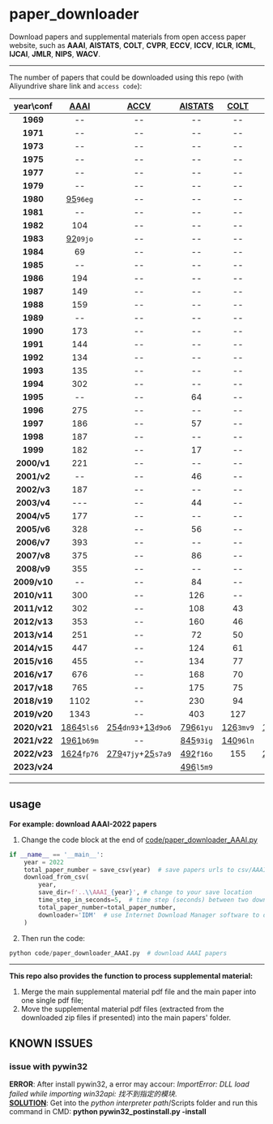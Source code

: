 # paper_downloader

Download papers and supplemental materials from open access paper website, such as **AAAI**, **AISTATS**, **COLT**, **CVPR**, **ECCV**, **ICCV**, **ICLR**, **ICML**, **IJCAI**, **JMLR**, **NIPS**, **WACV**.   

---

The number of papers that could be downloaded using this repo (with Aliyundrive share link and `access code`):



<sub>
<sup>

|  year\conf   | [AAAI](https://www.aaai.org/Library/AAAI/aaai-library.php) |                                [ACCV](https://openaccess.thecvf.com/ACCV2020)                                |          [AISTATS](https://www.aistats.org/)           |      [COLT](http://learningtheory.org/colt2020/)       |                                  [CVPR](http://openaccess.thecvf.com/menu.py)                                  |                                  [ECCV](https://www.ecva.net/papers.php)                                   |                                  [ICCV](http://openaccess.thecvf.com/menu.py)                                  |                    [ICLR](https://iclr.cc/)                    |                [ICML](https://icml.cc/)                 |            [IJCAI](https://www.ijcai.org/)             | [JMLR](http://www.jmlr.org/) |                [NIPS ](https://nips.cc/)                |                                     [WACV](http://wacv2021.thecvf.com/)                                      |
|:------------:|:----------------------------------------------------------:|:------------------------------------------------------------------------------------------------------------:|:------------------------------------------------------:|:------------------------------------------------------:|:--------------------------------------------------------------------------------------------------------------:|:----------------------------------------------------------------------------------------------------------:|:--------------------------------------------------------------------------------------------------------------:|:--------------------------------------------------------------:|:-------------------------------------------------------:|:------------------------------------------------------:|:----------------------------:|:-------------------------------------------------------:|:------------------------------------------------------------------------------------------------------------:|
|   **1969**   |                             --                             |                                                      --                                                      |                           --                           |                           --                           |                                                       --                                                       |                                                     --                                                     |                                                       --                                                       |                               --                               |                           --                            |                           64                           |              --              |                           --                            |                                                      --                                                      |
|   **1971**   |                             --                             |                                                      --                                                      |                           --                           |                           --                           |                                                       --                                                       |                                                     --                                                     |                                                       --                                                       |                               --                               |                           --                            |                           66                           |              --              |                           --                            |                                                      --                                                      |
|   **1973**   |                             --                             |                                                      --                                                      |                           --                           |                           --                           |                                                       --                                                       |                                                     --                                                     |                                                       --                                                       |                               --                               |                           --                            |                           85                           |              --              |                           --                            |                                                      --                                                      |
|   **1975**   |                             --                             |                                                      --                                                      |                           --                           |                           --                           |                                                       --                                                       |                                                     --                                                     |                                                       --                                                       |                               --                               |                           --                            |                          146                           |              --              |                           --                            |                                                      --                                                      |
|   **1977**   |                             --                             |                                                      --                                                      |                           --                           |                           --                           |                                                       --                                                       |                                                     --                                                     |                                                       --                                                       |                               --                               |                           --                            |                          251                           |              --              |                           --                            |                                                      --                                                      |
|   **1979**   |                             --                             |                                                      --                                                      |                           --                           |                           --                           |                                                       --                                                       |                                                     --                                                     |                                                       --                                                       |                               --                               |                           --                            |                           12                           |              --              |                           --                            |                                                      --                                                      |
|   **1980**   |   [95](https://www.aliyundrive.com/s/ucngMrKSTmi)`96eg`    |                                                      --                                                      |                           --                           |                           --                           |                                                       --                                                       |                                                     --                                                     |                                                       --                                                       |                               --                               |                           --                            |                           --                           |              --              |                           --                            |                                                      --                                                      |
|   **1981**   |                             --                             |                                                      --                                                      |                           --                           |                           --                           |                                                       --                                                       |                                                     --                                                     |                                                       --                                                       |                               --                               |                           --                            |                          108                           |              --              |                           --                            |                                                      --                                                      |
|   **1982**   |                            104                             |                                                      --                                                      |                           --                           |                           --                           |                                                       --                                                       |                                                     --                                                     |                                                       --                                                       |                               --                               |                           --                            |                           --                           |              --              |                           --                            |                                                      --                                                      |
|   **1983**   |   [92](https://www.aliyundrive.com/s/L3GfxhEqyWg)`09jo`    |                                                      --                                                      |                           --                           |                           --                           |                                                       --                                                       |                                                     --                                                     |                                                       --                                                       |                               --                               |                           --                            |                          237                           |              --              |                           --                            |                                                      --                                                      |
|   **1984**   |                             69                             |                                                      --                                                      |                           --                           |                           --                           |                                                       --                                                       |                                                     --                                                     |                                                       --                                                       |                               --                               |                           --                            |                           --                           |              --              |                           --                            |                                                      --                                                      |
|   **1985**   |                             --                             |                                                      --                                                      |                           --                           |                           --                           |                                                       --                                                       |                                                     --                                                     |                                                       --                                                       |                               --                               |                           --                            |                          259                           |              --              |                           --                            |                                                      --                                                      |
|   **1986**   |                            194                             |                                                      --                                                      |                           --                           |                           --                           |                                                       --                                                       |                                                     --                                                     |                                                       --                                                       |                               --                               |                           --                            |                           --                           |              --              |                           --                            |                                                      --                                                      |
|   **1987**   |                            149                             |                                                      --                                                      |                           --                           |                           --                           |                                                       --                                                       |                                                     --                                                     |                                                       --                                                       |                               --                               |                           --                            |                          246                           |              --              |                           90                            |                                                      --                                                      |
|   **1988**   |                            159                             |                                                      --                                                      |                           --                           |                           --                           |                                                       --                                                       |                                                     --                                                     |                                                       --                                                       |                               --                               |                           --                            |                           --                           |              --              |                           94                            |                                                      --                                                      |
|   **1989**   |                             --                             |                                                      --                                                      |                           --                           |                           --                           |                                                       --                                                       |                                                     --                                                     |                                                       --                                                       |                               --                               |                           --                            |                          269                           |              --              |                           101                           |                                                      --                                                      |
|   **1990**   |                            173                             |                                                      --                                                      |                           --                           |                           --                           |                                                       --                                                       |                                                     49                                                     |                                                       --                                                       |                               --                               |                           --                            |                           --                           |              --              |                           143                           |                                                      --                                                      |
|   **1991**   |                            144                             |                                                      --                                                      |                           --                           |                           --                           |                                                       --                                                       |                                                     --                                                     |                                                       --                                                       |                               --                               |                           --                            |                          192                           |              --              |                           144                           |                                                      --                                                      |
|   **1992**   |                            134                             |                                                      --                                                      |                           --                           |                           --                           |                                                       --                                                       |                                                     49                                                     |                                                       --                                                       |                               --                               |                           --                            |                           --                           |              --              |                           127                           |                                                      --                                                      |
|   **1993**   |                            135                             |                                                      --                                                      |                           --                           |                           --                           |                                                       --                                                       |                                                     --                                                     |                                                       --                                                       |                               --                               |                           --                            |                          138                           |              --              |                           158                           |                                                      --                                                      |
|   **1994**   |                            302                             |                                                      --                                                      |                           --                           |                           --                           |                                                       --                                                       |                                                     98                                                     |                                                       --                                                       |                               --                               |                           --                            |                           --                           |              --              |                           140                           |                                                      --                                                      |
|   **1995**   |                             --                             |                                                      --                                                      |                           64                           |                           --                           |                                                       --                                                       |                                                     --                                                     |                                                       --                                                       |                               --                               |                           --                            |                          282                           |              --              |                           152                           |                                                      --                                                      |
|   **1996**   |                            275                             |                                                      --                                                      |                           --                           |                           --                           |                                                       --                                                       |                                                     98                                                     |                                                       --                                                       |                               --                               |                           --                            |                           --                           |              --              |                           152                           |                                                      --                                                      |
|   **1997**   |                            186                             |                                                      --                                                      |                           57                           |                           --                           |                                                       --                                                       |                                                     --                                                     |                                                       --                                                       |                               --                               |                           --                            |                          180                           |              --              |                           150                           |                                                      --                                                      |
|   **1998**   |                            187                             |                                                      --                                                      |                           --                           |                           --                           |                                                       --                                                       |                                                     98                                                     |                                                       --                                                       |                               --                               |                           --                            |                           --                           |              --              |                           151                           |                                                      --                                                      |
|   **1999**   |                            182                             |                                                      --                                                      |                           17                           |                           --                           |                                                       --                                                       |                                                     --                                                     |                                                       --                                                       |                               --                               |                           --                            |                          204                           |              --              |                           150                           |                                                      --                                                      |
| **2000/v1**  |                            221                             |                                                      --                                                      |                           --                           |                           --                           |                                                       --                                                       |                                                     98                                                     |                                                       --                                                       |                               --                               |                           --                            |                           --                           |              11              |                           152                           |                                                      --                                                      |
| **2001/v2**  |                             --                             |                                                      --                                                      |                           46                           |                           --                           |                                                       --                                                       |                                                     --                                                     |                                                       --                                                       |                               --                               |                           --                            |                           17                           |              31              |                           197                           |                                                      --                                                      |
| **2002/v3**  |                            187                             |                                                      --                                                      |                           --                           |                           --                           |                                                       --                                                       |                                                    196                                                     |                                                       --                                                       |                               --                               |                           --                            |                           --                           |              59              |                           207                           |                                                      --                                                      |
| **2003/v4**  |                            ---                             |                                                      --                                                      |                           44                           |                           --                           |                                                       --                                                       |                                                     --                                                     |                                                       --                                                       |                               --                               |                           121                           |                          297                           |              59              |                           198                           |                                                      --                                                      |
| **2004/v5**  |                            177                             |                                                      --                                                      |                           --                           |                           --                           |                                                       --                                                       |                                                    190                                                     |                                                       --                                                       |                               --                               |                           118                           |                           --                           |              56              |                           207                           |                                                      --                                                      |
| **2005/v6**  |                            328                             |                                                      --                                                      |                           56                           |                           --                           |                                                       --                                                       |                                                     --                                                     |                                                       --                                                       |                               --                               |                           133                           |                          350                           |              73              |                           207                           |                                                      --                                                      |
| **2006/v7**  |                            393                             |                                                      --                                                      |                           --                           |                           --                           |                                                       --                                                       |                                                   192+11                                                   |                                                       --                                                       |                               --                               |                           --                            |                           --                           |             100              |                           204                           |                                                      --                                                      |
| **2007/v8**  |                            375                             |                                                      --                                                      |                           86                           |                           --                           |                                                       --                                                       |                                                     --                                                     |                                                       --                                                       |                               --                               |                           150                           |                          478                           |              91              |                           217                           |                                                      --                                                      |
| **2008/v9**  |                            355                             |                                                      --                                                      |                           --                           |                           --                           |                                                       --                                                       |                                                    196                                                     |                                                       --                                                       |                               --                               |                           158                           |                           --                           |              97              |                           250                           |                                                      --                                                      |
| **2009/v10** |                             --                             |                                                      --                                                      |                           84                           |                           --                           |                                                       --                                                       |                                                     --                                                     |                                                       --                                                       |                               --                               |                           160                           |                          342                           |             100              |                           262                           |                                                      --                                                      |
| **2010/v11** |                            300                             |                                                      --                                                      |                          126                           |                           --                           |                                                       --                                                       |                                                   286+63                                                   |                                                       --                                                       |                               --                               |                           159                           |                           --                           |             118              |                           292                           |                                                      --                                                      |
| **2011/v12** |                            302                             |                                                      --                                                      |                          108                           |                           43                           |                                                       --                                                       |                                                     --                                                     |                                                       --                                                       |                               --                               |                           153                           |                          490                           |             105              |                           306                           |                                                      --                                                      |
| **2012/v13** |                            353                             |                                                      --                                                      |                          160                           |                           46                           |                                                       --                                                       |                                                  329+147                                                   |                                                       --                                                       |                               --                               |                           243                           |                           --                           |             119              |                           368                           |                                                      --                                                      |
| **2013/v14** |                            251                             |                                                      --                                                      |                           72                           |                           50                           |                           [471](https://www.aliyundrive.com/s/ZFvga9JZ5aY)`5p0q`+156                           |                                                     --                                                     |                                                    455+142                                                     |                               --                               |                           283                           |                          496                           |              84              |                           360                           |                                                      --                                                      |
| **2014/v15** |                            447                             |                                                      --                                                      |                          124                           |                           61                           |                                                    545+125                                                     |                                                  334+158                                                   |                                                       --                                                       |                               35                               |                           310                           |                           --                           |             120              |                           411                           |                                                      --                                                      |
| **2015/v16** |                            455                             |                                                      --                                                      |                          134                           |                           77                           |                                                    602+133                                                     |                                                     --                                                     |                                                    526+133                                                     |                               42                               |                           270                           |                          656                           |             118              |                           403                           |                                                      --                                                      |
| **2016/v17** |                            676                             |                                                      --                                                      |                          168                           |                           70                           |                                                    643+194                                                     |                                                  372+132                                                   |                                                       --                                                       |                               80                               |                           322                           |                          658                           |             236              |                           568                           |                                                      --                                                      |
| **2017/v18** |                            765                             |                                                      --                                                      |                          175                           |                           75                           |                                                    783+281                                                     |                                                     --                                                     |                                                    621+353                                                     |                              198                               |                           434                           |                          781                           |             234              |                           679                           |                                                      --                                                      |
| **2018/v19** |                            1102                            |                                                      --                                                      |                          230                           |                           94                           |                                                    979+346                                                     |                                                  732+262                                                   |                                                       --                                                       |                              336                               |                           466                           |                          870                           |              84              |                          1009                           |                                                      --                                                      |
| **2019/v20** |                            1343                            |                                                      --                                                      |                          403                           |                          127                           |                                                    1294+612                                                    |                                                     --                                                     |                                                    1075+498                                                    |                              502                               |                           773                           |                          964                           |             184              |                          1428                           |                                                      --                                                      |
| **2020/v21** |  [1864](https://www.aliyundrive.com/s/kbWKUpHGR3k)`5ls6`   | [254](https://www.aliyundrive.com/s/Dt2ErKCmePQ)`dn93`+[13](https://www.aliyundrive.com/s/AhGvgotrMUv)`d9o6` | [796](https://www.aliyundrive.com/s/iQ4AWTHG4bk)`61yu` | [126](https://www.aliyundrive.com/s/apP8KUFLPe4)`3mv9` | [1467](https://www.aliyundrive.com/s/eJF4BTFzFJq)`y89b`+[517](https://www.aliyundrive.com/s/5wk7Mjo9XyU)`0fz9` |                          [1358](https://www.aliyundrive.com/s/EYyjxRmmg8d)`a5i0`                           |                                                       --                                                       |     [687](https://www.aliyundrive.com/s/cVRD5Bu2SgN)`4x1c`     | [1084](https://www.aliyundrive.com/s/BHqtEbi6Dix)`5yw0` | [776](https://www.aliyundrive.com/s/vMZpsjCbWMV)`4xq3` |             254              | [1899](https://www.aliyundrive.com/s/GEMFqxKeHWu)`3g3d` | [378](https://www.aliyundrive.com/s/gfFKwcKrCP1)`l1m8`+[24](https://www.aliyundrive.com/s/2uCW6cq9WHk)`me08` |
| **2021/v22** |  [1961](https://www.aliyundrive.com/s/cdeGciNZch8)`b69m`   |                                                      --                                                      | [845](https://www.aliyundrive.com/s/3hbAhxYFHER)`93ig` | [140](https://www.aliyundrive.com/s/gwhdNT1vGDD)`96ln` |                          1660+[517](https://www.aliyundrive.com/s/ziBfXVKPXSY)`le14`                           |                                                     --                                                     | [1612](https://www.aliyundrive.com/s/ME21PfkyAec)`99uu`+[465](https://www.aliyundrive.com/s/ZahPmXSn9an)`16es` |     [860](https://www.aliyundrive.com/s/wGos6n5R93v)`ef43`     | [1183](https://www.aliyundrive.com/s/SYTtH38GiVS)`g8b1` | [723](https://www.aliyundrive.com/s/io3sAjsN5pw)`40is` |             290              | [2334](https://www.aliyundrive.com/s/13sHmhuEdxA)`v6g1` | [406](https://www.aliyundrive.com/s/kTwfaX9tren)`1id9`+[23](https://www.aliyundrive.com/s/7Joy4svvUfy)`90rl` |
| **2022/v23** |  [1624](https://www.aliyundrive.com/s/ePXvUw4VFdQ)`fp76`   | [279](https://www.aliyundrive.com/s/zCCTJMPrfSr)`47jy`+[25](https://www.aliyundrive.com/s/f4kdMXixwJL)`s7a9` | [492](https://www.aliyundrive.com/s/xj2fRMwZxfC)`f16o` |                          155                           | [2077](https://www.aliyundrive.com/s/Q8DG9dKbx6S)`i16a`+[562](https://www.aliyundrive.com/s/f9Zx3hFFyq4)`11kj` |                          [1645](https://www.aliyundrive.com/s/dv4fhuueRHs)`6d7j`                           |                                                       --                                                       | [54+176+865](https://www.aliyundrive.com/s/gfANcdbM9TC)`b1l3`  | [1234](https://www.aliyundrive.com/s/eopQ5H8Hz2a)`81ov` | [862](https://www.aliyundrive.com/s/DBVKNsqN2UZ)`ea46` |             351              | [2673](https://www.aliyundrive.com/s/VFLmfnzSAsA)`eh49` | [406](https://www.aliyundrive.com/s/xRhdpencLQU)`ab53`+[80](https://www.aliyundrive.com/s/JCCcQXij7WX)`q6d2` |
| **2023/v24** |                                                            |                                                                                                              | [496](https://www.aliyundrive.com/s/CD3Kz9cxu1U)`l5m9` |                                                        |                                          [2358+698](./sharelinks.md)                                           |                                                                                                            |                                                                                                                | [90+284+1205](https://www.aliyundrive.com/s/PZ1Wann4B8A)`29sf` |                                                         |                                                        |                              |                                                         | [639](https://www.aliyundrive.com/s/fP52KxJEUE5)`mo78`+[74](https://www.aliyundrive.com/s/XZG992JqQfn)`nj80` |

</sup>
</sub>

<!--| **2023/v24** |                                                              |                                                                                                                   |                                                             |                                                             |                                                                                                                     |                                                                                                                    |                                                                                                                     |                                                                    |                                                              |                                                             |                              |                                                              |                                                                                                                   |-->

****
## usage
**For example: download AAAI-2022 papers**
1. Change the code block at the end of [code/paper_downloader_AAAI.py](https://github.com/SilenceEagle/paper_downloader/blob/2dbe66d645dcde89fbad5a1423c270f9f47b4528/code/paper_downloader_AAAI.py#L247)
```python
if __name__ == '__main__':
    year = 2022
    total_paper_number = save_csv(year)  # save papers urls to csv/AAAI_2022.csv
    download_from_csv(
        year, 
        save_dir=f'..\\AAAI_{year}', # change to your save location
        time_step_in_seconds=5,  # time step (seconds) between two downloading requests
        total_paper_number=total_paper_number,
        downloader='IDM'  # use Internet Download Manager software to download papers
    )
```

2. Then run the code:
```python
python code/paper_downloader_AAAI.py  # download AAAI papers
```

****

**This repo also provides the function to process supplemental material:**
1. Merge the main supplemental material pdf file and the main paper into one single pdf file;
2. Move the supplemental material pdf files (extracted from the downloaded zip files if presented) into the main papers' folder.

## KNOWN ISSUES

### issue with pywin32

**ERROR**: After install pywin32, a error may accour: *ImportError: DLL load failed while importing win32api: 找不到指定的模块*.    
**[SOLUTION](https://blog.csdn.net/ljr_123/article/details/104693372)**: Get into the *python interpreter path*/Scripts folder and run this command in CMD: **python pywin32_postinstall.py -install**
